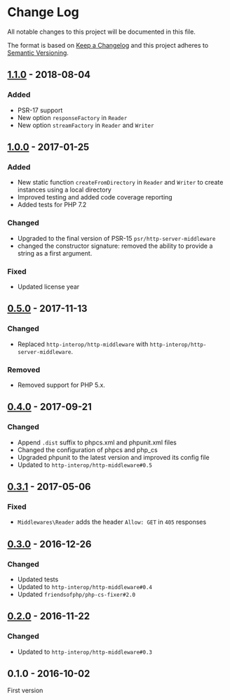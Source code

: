 # Change Log

All notable changes to this project will be documented in this file.

The format is based on [Keep a Changelog](http://keepachangelog.com/) 
and this project adheres to [Semantic Versioning](http://semver.org/).

## [1.1.0] - 2018-08-04

### Added

- PSR-17 support
- New option `responseFactory` in `Reader`
- New option `streamFactory` in `Reader` and `Writer`

## [1.0.0] - 2017-01-25

### Added

- New static function `createFromDirectory` in `Reader` and `Writer` to create instances using a local directory
- Improved testing and added code coverage reporting
- Added tests for PHP 7.2

### Changed

- Upgraded to the final version of PSR-15 `psr/http-server-middleware`
- changed the constructor signature: removed the ability to provide a string as a first argument.

### Fixed

- Updated license year

## [0.5.0] - 2017-11-13

### Changed

- Replaced `http-interop/http-middleware` with  `http-interop/http-server-middleware`.

### Removed

- Removed support for PHP 5.x.

## [0.4.0] - 2017-09-21

### Changed

- Append `.dist` suffix to phpcs.xml and phpunit.xml files
- Changed the configuration of phpcs and php_cs
- Upgraded phpunit to the latest version and improved its config file
- Updated to `http-interop/http-middleware#0.5`

## [0.3.1] - 2017-05-06

### Fixed

- `Middlewares\Reader` adds the header `Allow: GET` in `405` responses

## [0.3.0] - 2016-12-26

### Changed

- Updated tests
- Updated to `http-interop/http-middleware#0.4`
- Updated `friendsofphp/php-cs-fixer#2.0`

## [0.2.0] - 2016-11-22

### Changed

- Updated to `http-interop/http-middleware#0.3`

## 0.1.0 - 2016-10-02

First version


[1.1.0]: https://github.com/middlewares/filesystem/compare/v1.0.0...v1.1.0
[1.0.0]: https://github.com/middlewares/filesystem/compare/v0.5.0...v1.0.0
[0.5.0]: https://github.com/middlewares/filesystem/compare/v0.4.0...v0.5.0
[0.4.0]: https://github.com/middlewares/filesystem/compare/v0.3.1...v0.4.0
[0.3.1]: https://github.com/middlewares/filesystem/compare/v0.3.0...v0.3.1
[0.3.0]: https://github.com/middlewares/filesystem/compare/v0.2.0...v0.3.0
[0.2.0]: https://github.com/middlewares/filesystem/compare/v0.1.0...v0.2.0

